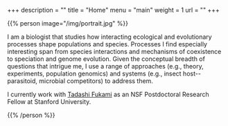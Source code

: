 +++
description = ""
title = "Home"
menu = "main"
weight = 1
url = ""
+++



{{% person image="/img/portrait.jpg" %}}

I am a biologist that studies how interacting ecological and evolutionary
processes shape populations and species.
Processes I find especially interesting span
from species interactions and mechanisms of coexistence
to speciation and genome evolution.
Given the conceptual breadth of questions that intrigue me,
I use a range of approaches (e.g., theory, experiments, population genomics) and
systems (e.g., insect host--parasitoid, microbial competitors) to address them.


I currently work with <a href="https://web.stanford.edu/~fukamit/">Tadashi Fukami</a>
as an NSF Postdoctoral Research Fellow at Stanford University.


{{% /person %}}


